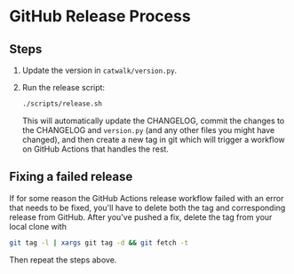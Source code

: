 # GitHub Release Process

## Steps

1. Update the version in `catwalk/version.py`.

2. Run the release script:

    ```bash
    ./scripts/release.sh
    ```

    This will automatically update the CHANGELOG, commit the changes to the CHANGELOG and `version.py` (and any other files you might have changed),
    and then create a new tag in git which will trigger a workflow on GitHub Actions that handles the rest.

## Fixing a failed release

If for some reason the GitHub Actions release workflow failed with an error that needs to be fixed, you'll have to delete both the tag and corresponding release from GitHub. After you've pushed a fix, delete the tag from your local clone with

```bash
git tag -l | xargs git tag -d && git fetch -t
```

Then repeat the steps above.
